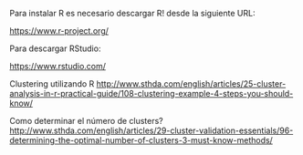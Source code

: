 Para instalar R es necesario descargar R! desde la siguiente URL:

https://www.r-project.org/

Para descargar RStudio:

https://www.rstudio.com/

Clustering utilizando R
http://www.sthda.com/english/articles/25-cluster-analysis-in-r-practical-guide/108-clustering-example-4-steps-you-should-know/

Como determinar el número de clusters?
http://www.sthda.com/english/articles/29-cluster-validation-essentials/96-determining-the-optimal-number-of-clusters-3-must-know-methods/
